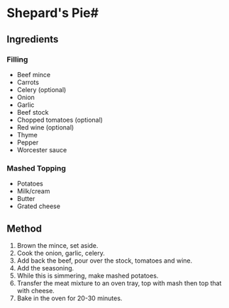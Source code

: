 
# Shepard's Pie#

## Ingredients ##

### Filling

- Beef mince
- Carrots
- Celery (optional)
- Onion
- Garlic
- Beef stock
- Chopped tomatoes (optional)
- Red wine (optional)
- Thyme
- Pepper
- Worcester sauce

### Mashed Topping

- Potatoes
- Milk/cream
- Butter
- Grated cheese

## Method ##

1. Brown the mince, set aside.
2. Cook the onion, garlic, celery.
3. Add back the beef, pour over the stock, tomatoes and wine.
4. Add the seasoning.
5. While this is simmering, make mashed potatoes.
6. Transfer the meat mixture to an oven tray, top with mash then top that with cheese.
7. Bake in the oven for 20-30 minutes.
